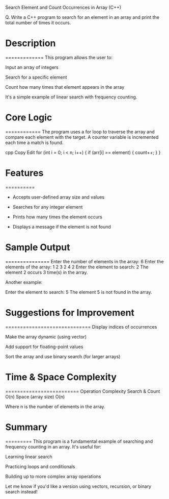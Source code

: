 Search Element and Count Occurrences in Array (C++)

Q. Write a C++ program to search for an element in an array and print the total number of times it occurs.



# Description
=============
This program allows the user to:

Input an array of integers

Search for a specific element

Count how many times that element appears in the array

It's a simple example of linear search with frequency counting.



# Core Logic
============
The program uses a for loop to traverse the array and compare each element with the target. A counter variable is incremented each time a match is found.

cpp
Copy
Edit
for (int i = 0; i < n; i++) {
    if (arr[i] == element) {
        count++;
    }
}



# Features
==========
* Accepts user-defined array size and values

*  Searches for any integer element

* Prints how many times the element occurs

* Displays a message if the element is not found



# Sample Output
===============
Enter the number of elements in the array: 6
Enter the elements of the array: 1 2 3 2 4 2
Enter the element to search: 2
The element 2 occurs 3 time(s) in the array.


Another example:

Enter the element to search: 5
The element 5 is not found in the array.



# Suggestions for Improvement
=============================
Display indices of occurrences

Make the array dynamic (using vector)

Add support for floating-point values

Sort the array and use binary search (for larger arrays)



# Time & Space Complexity
=========================
Operation			Complexity
Search & Count		O(n)
Space (array size)	O(n)

Where n is the number of elements in the array.



# Summary
=========
This program is a fundamental example of searching and frequency counting in an array. It's useful for:

Learning linear search

Practicing loops and conditionals

Building up to more complex array operations

Let me know if you'd like a version using vectors, recursion, or binary search instead!